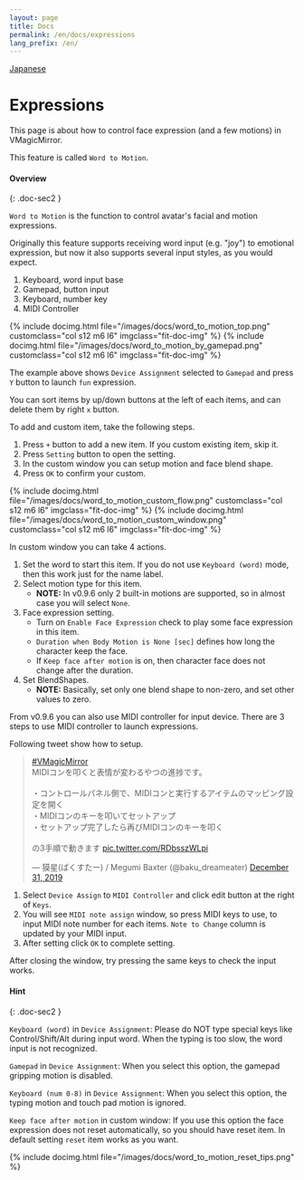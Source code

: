```yaml
---
layout: page
title: Docs
permalink: /en/docs/expressions
lang_prefix: /en/
---
```


[Japanese](../../docs/expressions)

# Expressions

This page is about how to control face expression (and a few motions) in VMagicMirror.

This feature is called `Word to Motion`.

#### Overview
{: .doc-sec2 }

`Word to Motion` is the function to control avatar's facial and motion expressions.

Originally this feature supports receiving word input (e.g. "joy") to emotional expression, but now it also supports several input styles, as you would expect.

1. Keyboard, word input base
2. Gamepad, button input
3. Keyboard, number key
4. MIDI Controller

<div class="row">
{% include docimg.html file="/images/docs/word_to_motion_top.png" customclass="col s12 m6 l6" imgclass="fit-doc-img" %}
{% include docimg.html file="/images/docs/word_to_motion_by_gamepad.png" customclass="col s12 m6 l6" imgclass="fit-doc-img" %}
</div>

The example above shows `Device Assignment` selected to `Gamepad` and press `Y` button to launch `fun` expression.

You can sort items by up/down buttons at the left of each items, and can delete them by right `x` button.

To add and custom item, take the following steps.

1. Press `+` button to add a new item. If you custom existing item, skip it.
2. Press `Setting` button to open the setting.
3. In the custom window you can setup motion and face blend shape.
4. Press `OK` to confirm your custom.

<div class="row">
{% include docimg.html file="/images/docs/word_to_motion_custom_flow.png" customclass="col s12 m6 l6" imgclass="fit-doc-img" %}
{% include docimg.html file="/images/docs/word_to_motion_custom_window.png" customclass="col s12 m6 l6" imgclass="fit-doc-img" %}
</div>

In custom window you can take 4 actions.

1. Set the word to start this item. If you do not use `Keyboard (word)` mode, then this work just for the name label.
2. Select motion type for this item. 
    * **NOTE:** In v0.9.6 only 2 built-in motions are supported, so in almost case you will select `None`.
3. Face expression setting.
    * Turn on `Enable Face Expression` check to play some face expression in this item.
    * `Duration when Body Motion is None [sec]` defines how long the character keep the face.
    * If `Keep face after motion` is on, then character face does not change after the duration.
4. Set BlendShapes. 
    * **NOTE:** Basically, set only one blend shape to non-zero, and set other values to zero.

From v0.9.6 you can also use MIDI controller for input device. There are 3 steps to use MIDI controller to launch expressions.

Following tweet show how to setup.

<blockquote class="twitter-tweet"><p lang="ja" dir="ltr"><a href="https://twitter.com/hashtag/VMagicMirror?src=hash&amp;ref_src=twsrc%5Etfw">#VMagicMirror</a><br>MIDIコンを叩くと表情が変わるやつの進捗です。<br><br>・コントロールパネル側で、MIDIコンと実行するアイテムのマッピング設定を開く<br>・MIDIコンのキーを叩いてセットアップ<br>・セットアップ完了したら再びMIDIコンのキーを叩く<br><br>の3手順で動きます <a href="https://t.co/RDbsszWLpi">pic.twitter.com/RDbsszWLpi</a></p>&mdash; 獏星(ばくすたー) / Megumi Baxter (@baku_dreameater) <a href="https://twitter.com/baku_dreameater/status/1211990346525077504?ref_src=twsrc%5Etfw">December 31, 2019</a></blockquote> <script async src="https://platform.twitter.com/widgets.js" charset="utf-8"></script>

1. Select `Device Assign` to `MIDI Controller` and click edit button at the right of `Keys`.
2. You will see `MIDI note assign` window, so press MIDI keys to use, to input MIDI note number for each items. `Note to Change` column is updated by your MIDI input.
3. After setting click `OK` to complete setting.

After closing the window, try pressing the same keys to check the input works.

#### Hint
{: .doc-sec2 }

`Keyboard (word)` in `Device Assignment`: Please do NOT type special keys like Control/Shift/Alt during input word. When the typing is too slow, the word input is not recognized.

`Gamepad` in `Device Assignment`: When you select this option, the gamepad gripping motion is disabled.

`Keyboard (num 0-8)` in `Device Assignment`: When you select this option, the typing motion and touch pad motion is ignored.

`Keep face after motion` in custom window: If you use this option the face expression does not reset automatically, so you should have reset item. In default setting `reset` item works as you want.

{% include docimg.html file="/images/docs/word_to_motion_reset_tips.png" %}
